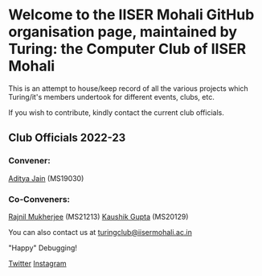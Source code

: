 # Welcome to the IISER Mohali GitHub organisation page, maintained by Turing: the Computer Club of IISER Mohali

This is an attempt to house/keep record of all the various projects which Turing/it's members undertook for different events, clubs, etc.

If you wish to contribute, kindly contact the current club officials.

## Club Officials 2022-23

### Convener: 

[Aditya Jain](mailto:ms19030@iisermohali.ac.in) (MS19030)

### Co-Conveners:

[Rajnil Mukherjee](mailto:ms21213@iisermohali.ac.in) (MS21213)
[Kaushik Gupta](mailto:ms20129@iisermohali.ac.in) (MS20129)

You can also contact us at [turingclub@iisermohali.ac.in](mailto:turingclub@iisermohali.ac.in)

"Happy" Debugging!

[Twitter]()
[Instagram]()


<!--

**Here are some ideas to get you started:**

🙋‍♀️ A short introduction - what is your organization all about?
🌈 Contribution guidelines - how can the community get involved?
👩‍💻 Useful resources - where can the community find your docs? Is there anything else the community should know?
🍿 Fun facts - what does your team eat for breakfast?
🧙 Remember, you can do mighty things with the power of [Markdown](https://docs.github.com/github/writing-on-github/getting-started-with-writing-and-formatting-on-github/basic-writing-and-formatting-syntax)
-->
